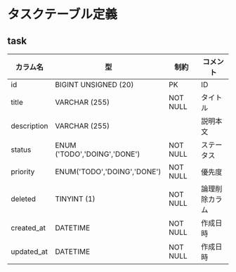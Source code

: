 # タスクテーブル定義

## task
|カラム名|型|制約|コメント|
|---|---|---|---|
|id|BIGINT UNSIGNED (20)|PK|ID|
|title|VARCHAR (255)|NOT NULL|タイトル|
|description|VARCHAR (255)||説明本文|
|status|ENUM ('TODO','DOING','DONE')|NOT NULL|ステータス|
|priority|ENUM('TODO','DOING','DONE')|NOT NULL|優先度|
|deleted|TINYINT (1)|NOT NULL|論理削除カラム|
|created_at|DATETIME|NOT NULL|作成日時|
|updated_at|DATETIME|NOT NULL|作成日時|